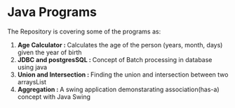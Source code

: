 # Java Programs
The Repository is covering some of the programs as: <br>
1. <b>Age Calculator : </b> Calculates the age of the person (years, month, days) given the year of birth <br>
2. <b>JDBC and postgresSQL : </b>Concept of Batch processing in database using java <br>
3. <b>Union and Intersection : </b>Finding the union and intersection between two arraysList <br>
4. <b>Aggregation : </b>A swing application demonstarating association(has-a) concept with Java Swing
